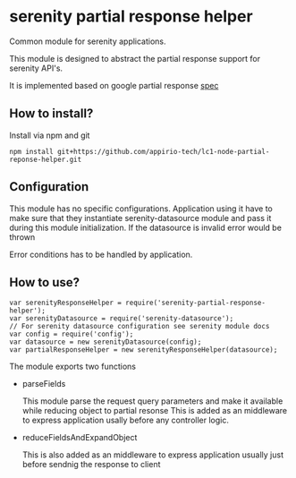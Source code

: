 serenity partial response helper
===

Common module for serenity applications.

This module is designed to abstract the partial response support for serenity API's.

It is implemented based on google partial response [spec](https://developers.google.com/gdata/docs/2.0/reference#PartialResponse)

## How to install?

Install via npm and git

```
npm install git+https://github.com/appirio-tech/lc1-node-partial-reponse-helper.git
```

## Configuration

This module has no specific configurations. Application using it have to make sure that they instantiate serenity-datasource module and pass it during this module initialization. If the datasource is invalid error would be thrown

Error conditions has to be handled by application.

## How to use?

```
var serenityResponseHelper = require('serenity-partial-response-helper');
var serenityDatasource = require('serenity-datasource');
// For serenity datasource configuration see serenity module docs
var config = require('config');
var datasource = new serenityDatasource(config);
var partialResponseHelper = new serenityResponseHelper(datasource);
```

The module exports two functions

- parseFields

  This module parse the request query parameters and make it available while reducing object to partial resonse
  This is added as an middleware to express application usally before any controller logic.
  
- reduceFieldsAndExpandObject

  This is also added as an middleware to express application usually just before sendnig the response to client
